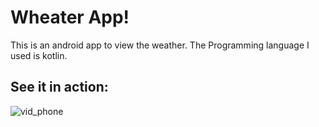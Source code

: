 # Wheater App!
This is an android app to view the weather.
The Programming language I used is kotlin.


## See it in action:

![vid_phone](https://user-images.githubusercontent.com/80109984/138718106-1878bc87-a872-47ec-a34c-c7f57abfd5c0.gif)
